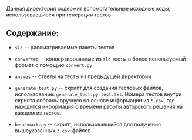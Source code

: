 Данная директория содержит вспомогательные исходные коды, использовавшиеся при генерации тестов

## Содержание:

* `slc` -- рассматриваемые пакеты тестов

* `converted` -- конвертированные из `slc` тесты в более используемый формат с помощью `convert.py`

* `answes` -- ответы на тесты из предыдущей директории

* `generate_test.py` -- скрипт для создания тестовых файлов, использование: `generate_test.py test.txt`. Номера тестов внутри скрипта собраны вручную на основе информации из `*.csv`, где находится информация о времени работы авторского решения на каждом из тестов.


* `benchmark.py` -- скрипт, использовавшийся для получения вышеуказанных `*.csv`-файлов
